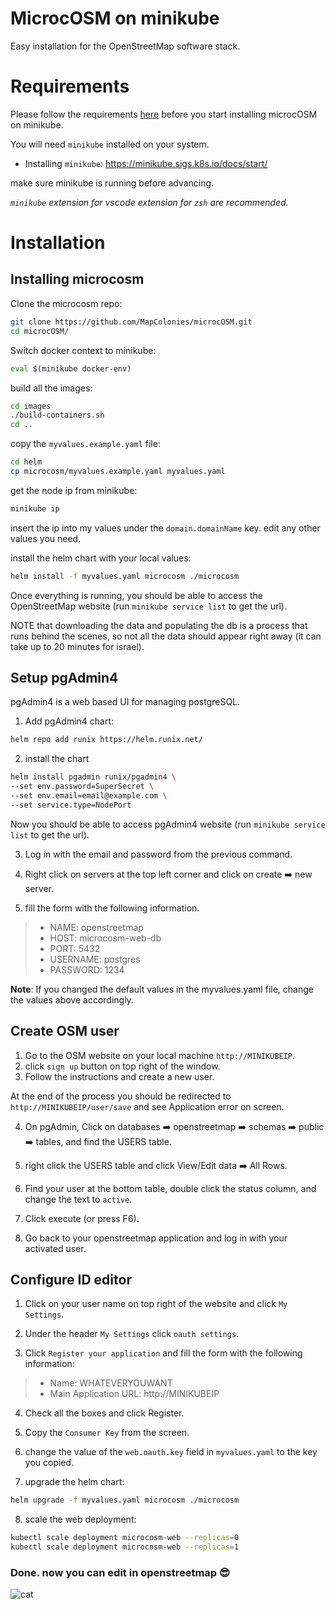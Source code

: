 # MicrocOSM on minikube

Easy installation for the OpenStreetMap software stack.

# Requirements

Please follow the requirements [here](/microcOSM/InstallationGuide/README.md) before you start installing microcOSM on minikube.

You will need `minikube` installed on your system.
- Installing `minikube`: https://minikube.sigs.k8s.io/docs/start/

make sure minikube is running before advancing.

_`minikube` extension for vscode extension for `zsh` are recommended._

# Installation

## Installing microcosm

Clone the microcosm repo:

```sh
git clone https://github.com/MapColonies/microcOSM.git
cd microcOSM/
```

Switch docker context to minikube:

```sh
eval $(minikube docker-env)
```

build all the images:

```sh
cd images
./build-containers.sh
cd ..
```

copy the `myvalues.example.yaml` file:

```sh
cd helm
cp microcosm/myvalues.example.yaml myvalues.yaml
```

get the node ip from minikube:

```sh
minikube ip
```

insert the ip into my values under the `domain.domainName` key.
edit any other values you need.

install the helm chart with your local values:

```sh
helm install -f myvalues.yaml microcosm ./microcosm
```

Once everything is running, you should be able to access the OpenStreetMap website (run `minikube service list` to get the url).

NOTE that downloading the data and populating the db is a process that runs behind the scenes, so not all the data should appear right away (it can take up to 20 minutes for israel).

## Setup pgAdmin4

pgAdmin4 is a web based UI for managing postgreSQL.

1. Add pgAdmin4 chart:

```sh
helm repo add runix https://helm.runix.net/
```

2. install the chart

```sh
helm install pgadmin runix/pgadmin4 \
--set env.password=SuperSecret \
--set env.email=email@example.com \
--set service.type=NodePort
```

Now you should be able to access pgAdmin4 website (run `minikube service list` to get the url).

3. Log in with the email and password from the previous command.

4. Right click on servers at the top left corner and click on create :arrow_right: new server.

5. fill the form with the following information.

> - NAME: openstreetmap
> - HOST: microcosm-web-db
> - PORT: 5432
> - USERNAME: postgres
> - PASSWORD: 1234

**Note**: If you changed the default values in the myvalues.yaml file, change the values above accordingly.

## Create OSM user

1. Go to the OSM website on your local machine `http://MINIKUBEIP`.
2. click `sign up` button on top right of the window.
3. Follow the instructions and create a new user.

At the end of the process you should be redirected to `http://MINIKUBEIP/user/save` and see Application error on screen.

4. On pgAdmin, Click on databases :arrow_right: openstreetmap :arrow_right: schemas :arrow_right: public :arrow_right: tables, and find the USERS table.

5. right click the USERS table and click View/Edit data :arrow_right: All Rows.

6. Find your user at the bottom table, double click the status column, and change the text to `active`.

7. Click execute (or press F6).

8. Go back to your openstreetmap application and log in with your activated user.

## Configure ID editor

1. Click on your user name on top right of the website and click `My Settings`.

2. Under the header `My Settings` click `oauth settings`.

3. Click `Register your application` and fill the form with the following information:

> - Name: WHATEVERYOUWANT
> - Main Application URL: http://MINIKUBEIP

4. Check all the boxes and click Register.

5. Copy the `Consumer Key` from the screen.

6. change the value of the `web.oauth.key` field in `myvalues.yaml` to the key you copied.

7. upgrade the helm chart:

```sh
helm upgrade -f myvalues.yaml microcosm ./microcosm
```

8. scale the web deployment:

```sh
kubectl scale deployment microcosm-web --replicas=0
kubectl scale deployment microcosm-web --replicas=1
```

### Done. now you can edit in openstreetmap :sunglasses:
![cat](https://i.kym-cdn.com/photos/images/original/001/879/958/fb1.gif)
